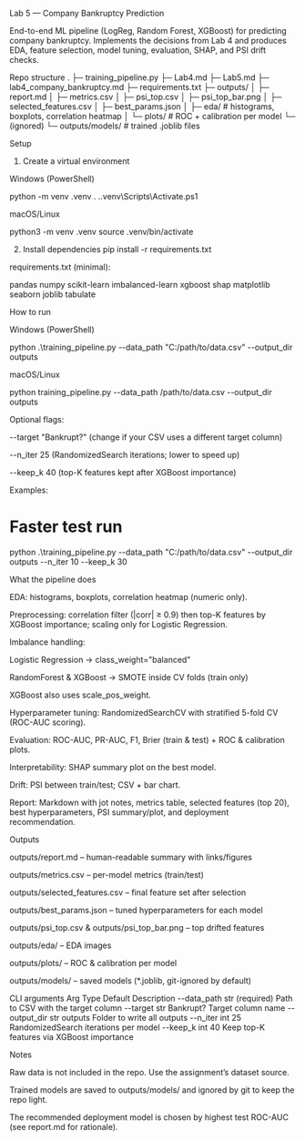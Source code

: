 Lab 5 — Company Bankruptcy Prediction

End-to-end ML pipeline (LogReg, Random Forest, XGBoost) for predicting company bankruptcy.
Implements the decisions from Lab 4 and produces EDA, feature selection, model tuning, evaluation, SHAP, and PSI drift checks.

Repo structure
.
├─ training_pipeline.py
├─ Lab4.md
├─ Lab5.md
├─ lab4_company_bankruptcy.md
├─ requirements.txt
├─ outputs/
│  ├─ report.md
│  ├─ metrics.csv
│  ├─ psi_top.csv
│  ├─ psi_top_bar.png
│  ├─ selected_features.csv
│  ├─ best_params.json
│  ├─ eda/            # histograms, boxplots, correlation heatmap
│  └─ plots/          # ROC + calibration per model
└─ (ignored)
   └─ outputs/models/ # trained .joblib files

Setup
1) Create a virtual environment

Windows (PowerShell)

python -m venv .venv
. .\.venv\Scripts\Activate.ps1


macOS/Linux

python3 -m venv .venv
source .venv/bin/activate

2) Install dependencies
pip install -r requirements.txt


requirements.txt (minimal):

pandas
numpy
scikit-learn
imbalanced-learn
xgboost
shap
matplotlib
seaborn
joblib
tabulate

How to run

Windows (PowerShell)

python .\training_pipeline.py --data_path "C:/path/to/data.csv" --output_dir outputs


macOS/Linux

python training_pipeline.py --data_path /path/to/data.csv --output_dir outputs


Optional flags:

--target "Bankrupt?" (change if your CSV uses a different target column)

--n_iter 25 (RandomizedSearch iterations; lower to speed up)

--keep_k 40 (top-K features kept after XGBoost importance)

Examples:

# Faster test run
python .\training_pipeline.py --data_path "C:/path/to/data.csv" --output_dir outputs --n_iter 10 --keep_k 30

What the pipeline does

EDA: histograms, boxplots, correlation heatmap (numeric only).

Preprocessing: correlation filter (|corr| ≥ 0.9) then top-K features by XGBoost importance; scaling only for Logistic Regression.

Imbalance handling:

Logistic Regression → class_weight="balanced"

RandomForest & XGBoost → SMOTE inside CV folds (train only)

XGBoost also uses scale_pos_weight.

Hyperparameter tuning: RandomizedSearchCV with stratified 5-fold CV (ROC-AUC scoring).

Evaluation: ROC-AUC, PR-AUC, F1, Brier (train & test) + ROC & calibration plots.

Interpretability: SHAP summary plot on the best model.

Drift: PSI between train/test; CSV + bar chart.

Report: Markdown with jot notes, metrics table, selected features (top 20), best hyperparameters, PSI summary/plot, and deployment recommendation.

Outputs

outputs/report.md – human-readable summary with links/figures

outputs/metrics.csv – per-model metrics (train/test)

outputs/selected_features.csv – final feature set after selection

outputs/best_params.json – tuned hyperparameters for each model

outputs/psi_top.csv & outputs/psi_top_bar.png – top drifted features

outputs/eda/ – EDA images

outputs/plots/ – ROC & calibration per model

outputs/models/ – saved models (*.joblib, git-ignored by default)

CLI arguments
Arg	Type	Default	Description
--data_path	str	(required)	Path to CSV with the target column
--target	str	Bankrupt?	Target column name
--output_dir	str	outputs	Folder to write all outputs
--n_iter	int	25	RandomizedSearch iterations per model
--keep_k	int	40	Keep top-K features via XGBoost importance




Notes

Raw data is not included in the repo. Use the assignment’s dataset source.

Trained models are saved to outputs/models/ and ignored by git to keep the repo light.

The recommended deployment model is chosen by highest test ROC-AUC (see report.md for rationale).
